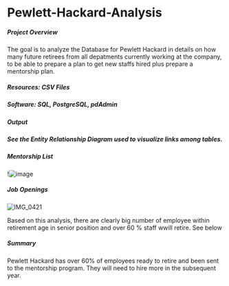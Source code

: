 # Pewlett-Hackard-Analysis

##### Project Overview 

The goal is to analyze the Database for Pewlett Hackard  in details on how many future retirees from all depatments currently working at the company, to be able to prepare a plan to get new staffs hired plus prepare a mentorship plan.


##### Resources: CSV Files 
##### Software: SQL, PostgreSQL, pdAdmin

##### Output

##### See the Entity Relationship Diagram used to visualize links among tables. 






##### Mentorship List 

!![image](https://user-images.githubusercontent.com/106555873/179400580-1d279ea6-d3e2-4bd4-bc46-52e3ee373565.png)

##### Job Openings 

![IMG_0421](https://user-images.githubusercontent.com/106555873/179400358-5145f070-cc16-4886-8933-ec2f345fc77a.png)

Based on this analysis, there are clearly big number of employee within retirement age in senior position and over 60 % staff wwill retire. 
See below 



##### Summary 

Pewlett Hackard has over 60% of employees ready to retire and been sent to the mentorship program. They will need to hire more in the subsequent year. 

